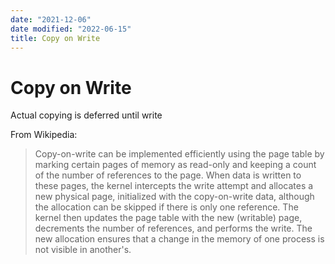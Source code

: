 ```yaml
---
date: "2021-12-06"
date modified: "2022-06-15"
title: Copy on Write
---
```


# Copy on Write
Actual copying is deferred until write

From Wikipedia:
>  Copy-on-write can be implemented efficiently using the page table by marking certain pages of memory as read-only and keeping a count of the number of references to the page. When data is written to these pages, the kernel intercepts the write attempt and allocates a new physical page, initialized with the copy-on-write data, although the allocation can be skipped if there is only one reference. The kernel then updates the page table with the new (writable) page, decrements the number of references, and performs the write. The new allocation ensures that a change in the memory of one process is not visible in another's.
